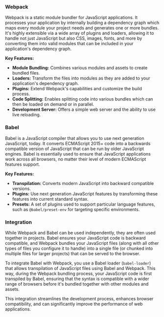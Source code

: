 ### Webpack

Webpack is a static module bundler for JavaScript applications. It processes your application by internally building a dependency graph which maps every module your project needs and generates one or more bundles. It's highly extensible via a wide array of plugins and loaders, allowing it to handle not just JavaScript but also CSS, images, fonts, and more by converting them into valid modules that can be included in your application's dependency graph.

**Key Features:**

-   **Module Bundling:** Combines various modules and assets to create bundled files.
-   **Loaders:** Transform the files into modules as they are added to your application's dependency graph.
-   **Plugins:** Extend Webpack's capabilities and customize the build process.
-   **Code Splitting:** Enables splitting code into various bundles which can then be loaded on demand or in parallel.
-   **Development Server:** Offers a simple web server and the ability to use live reloading.

### Babel

Babel is a JavaScript compiler that allows you to use next generation JavaScript, today. It converts ECMAScript 2015+ code into a backwards compatible version of JavaScript that can be run by older JavaScript engines. Babel is essentially used to ensure that JavaScript applications work across all browsers, no matter their level of modern ECMAScript features support.

**Key Features:**

-   **Transpilation:** Converts modern JavaScript into backward compatible versions.
-   **Plugins:** Use next generation JavaScript features by transforming these features into current standard syntax.
-   **Presets:** A set of plugins used to support particular language features, such as `@babel/preset-env` for targeting specific environments.

### Integration

While Webpack and Babel can be used independently, they are often used together in projects. Babel ensures your JavaScript code is backward compatible, and Webpack bundles your JavaScript files (along with all other types of files you configure it to handle) into a single file (or chunked into multiple files for larger projects) that can be served to the browser.

To integrate Babel with Webpack, you use a Babel loader (`babel-loader`) that allows transpilation of JavaScript files using Babel and Webpack. This way, during the Webpack bundling process, your JavaScript code is first transpiled by Babel, ensuring that the syntax is compatible with a wider range of browsers before it's bundled together with other modules and assets.

This integration streamlines the development process, enhances browser compatibility, and can significantly improve the performance of web applications.